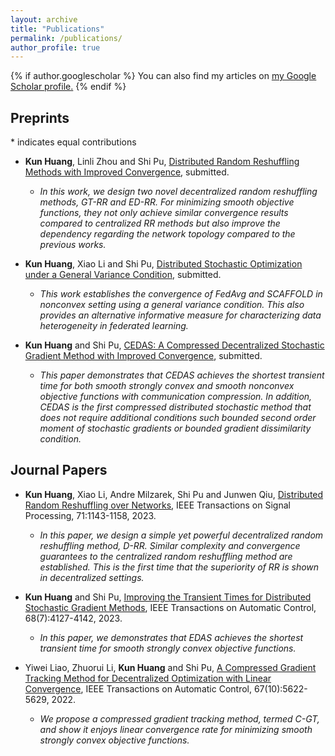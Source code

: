 ```yaml
---
layout: archive
title: "Publications"
permalink: /publications/
author_profile: true
---
```



{% if author.googlescholar %}
  You can also find my articles on <u><a href="{{author.googlescholar}}">my Google Scholar profile</a>.</u>
{% endif %}

Preprints
----
$*$ indicates equal contributions

+ $\textbf{Kun Huang}$, $\text{Linli Zhou}$ and Shi Pu, [Distributed Random Reshuffling Methods with Improved Convergence](https://arxiv.org/abs/2306.12037), submitted.
  + *In this work, we design two novel decentralized random reshuffling methods, GT-RR and ED-RR. For minimizing smooth objective functions, they not only achieve similar convergence results compared to centralized RR methods but also improve the dependency regarding the network topology compared to the previous works.*

+ **Kun Huang**, Xiao Li and Shi Pu, [Distributed Stochastic Optimization under a General Variance Condition](https://arxiv.org/abs/2301.12677), submitted.
  + *This work establishes the convergence of FedAvg and SCAFFOLD in nonconvex setting using a general variance condition. This also provides an alternative informative measure for characterizing data heterogeneity in federated learning.*

+ **Kun Huang** and Shi Pu, [CEDAS: A Compressed Decentralized Stochastic Gradient Method with Improved Convergence](https://arxiv.org/abs/2301.05872), submitted.
  + *This paper demonstrates that CEDAS achieves the shortest transient time for both smooth strongly convex and smooth nonconvex objective functions with communication compression. In addition, CEDAS is the first compressed distributed stochastic method that does not require additional conditions such bounded second order moment of stochastic gradients or bounded gradient dissimilarity condition.*

Journal Papers
----

+ **Kun Huang**, Xiao Li, Andre Milzarek, Shi Pu and Junwen Qiu, [Distributed Random Reshuffling over Networks](https://arxiv.org/pdf/2112.15287.pdf), IEEE Transactions on Signal Processing, 71:1143-1158, 2023.
  + *In this paper, we design a simple yet powerful decentralized random reshuffling method, D-RR. Similar complexity and convergence guarantees to the centralized random reshuffling method are established. This is the first time that the superiority of RR is shown in decentralized settings.*

+ **Kun Huang** and Shi Pu, [Improving the Transient Times for Distributed Stochastic Gradient Methods](https://ieeexplore.ieee.org/document/9865230), IEEE Transactions on Automatic Control, 68(7):4127-4142, 2023.
  + *In this paper, we demonstrates that EDAS achieves the shortest transient time for smooth strongly convex objective functions.*

+ Yiwei Liao,  Zhuorui Li, **Kun Huang** and Shi Pu, [A Compressed Gradient Tracking Method for Decentralized Optimization with Linear Convergence](https://ieeexplore.ieee.org/abstract/document/9789732), IEEE Transactions on Automatic Control, 67(10):5622-5629, 2022.
  + *We propose a compressed gradient tracking method, termed C-GT, and show it enjoys linear convergence rate for minimizing smooth strongly convex objective functions.*
